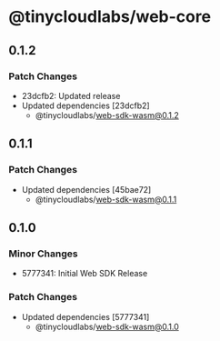 # @tinycloudlabs/web-core

## 0.1.2

### Patch Changes

- 23dcfb2: Updated release
- Updated dependencies [23dcfb2]
  - @tinycloudlabs/web-sdk-wasm@0.1.2

## 0.1.1

### Patch Changes

- Updated dependencies [45bae72]
  - @tinycloudlabs/web-sdk-wasm@0.1.1

## 0.1.0

### Minor Changes

- 5777341: Initial Web SDK Release

### Patch Changes

- Updated dependencies [5777341]
  - @tinycloudlabs/web-sdk-wasm@0.1.0
